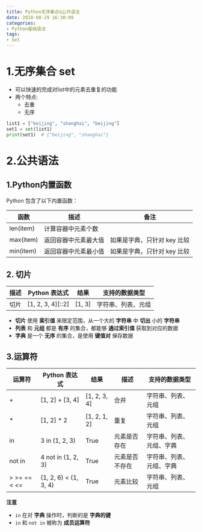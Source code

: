 ```yaml
---
title: Python无序集合&公共语法
date: 2018-08-29 16:30:09
categories:
- Python基础语法
tags:
- Set
---
```




# 1.无序集合 set

- 可以快速的完成对list中的元素去重复的功能
- 两个特点:
  - 去重
  - 无序

```python
list1 = ["beijing", "shanghai", "beijing"]
set1 = set(list1)
print(set1)  # {"beijing", "shanghai"}
```





# 2.公共语法

## 1.Python内置函数

Python 包含了以下内置函数：

| 函数      | 描述                 | 备注                        |
| --------- | -------------------- | --------------------------- |
| len(item) | 计算容器中元素个数   |                             |
| max(item) | 返回容器中元素最大值 | 如果是字典，只针对 key 比较 |
| min(item) | 返回容器中元素最小值 | 如果是字典，只针对 key 比较 |





## 2. 切片

| 描述 | Python 表达式      | 结果   | 支持的数据类型     |
| ---- | ------------------ | ------ | ------------------ |
| 切片 | [1, 2, 3, 4]\[::2] | [1, 3] | 字符串、列表、元组 |

- **切片** 使用 **索引值** 来限定范围，从一个大的 **字符串** 中 **切出** 小的 **字符串**
- **列表** 和 **元组** 都是 **有序** 的集合，都能够 **通过索引值** 获取到对应的数据
- **字典** 是一个 **无序** 的集合，是使用 **键值对** 保存数据





## 3.运算符

| 运算符       | Python 表达式         | 结果         | 描述           | 支持的数据类型           |
| ------------ | --------------------- | ------------ | -------------- | ------------------------ |
| +            | [1, 2] + [3, 4]       | [1, 2, 3, 4] | 合并           | 字符串、列表、元组       |
| *            | [1, 2] * 2            | [1, 2, 1, 2] | 重复           | 字符串、列表、元组       |
| in           | 3 in (1, 2, 3)        | True         | 元素是否存在   | 字符串、列表、元组、字典 |
| not in       | 4 not in (1, 2, 3)    | True         | 元素是否不存在 | 字符串、列表、元组、字典 |
| > >= == < <= | (1, 2, 6) < (1, 3, 4) | True         | 元素比较       | 字符串、列表、元组       |

**注意**

- `in` 在对 **字典** 操作时，判断的是 **字典的键**
- `in` 和 `not in` 被称为 **成员运算符**





